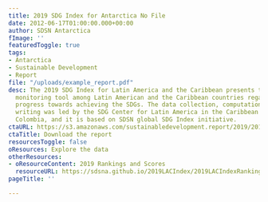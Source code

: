 ```yaml
---
title: 2019 SDG Index for Antarctica No File
date: 2012-06-17T01:00:00.000+00:00
author: SDSN Antarctica
fImage: ''
featuredToggle: true
tags:
- Antarctica
- Sustainable Development
- Report
file: "/uploads/example_report.pdf"
desc: The 2019 SDG Index for Latin America and the Caribbean presents the first comparable
  monitoring tool among Latin American and the Caribbean countries regarding their
  progress towards achieving the SDGs. The data collection, computation and report
  writing was led by the SDG Center for Latin America in the Caribbean (CODS) in Bogotá,
  Colombia, and it is based on SDSN global SDG Index initiative.
ctaURL: https://s3.amazonaws.com/sustainabledevelopment.report/2019/2019_lac_sdg_index.pdf
ctaTitle: Download the report
resourcesToggle: false
oResources: Explore the data
otherResources:
- oResourceContent: 2019 Rankings and Scores
  resourceURL: https://sdsna.github.io/2019LACIndex/2019LACIndexRankings.pdf
pageTitle: ''

---
```

